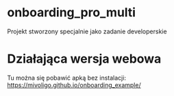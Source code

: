 # onboarding_pro_multi

Projekt stworzony specjalnie jako zadanie developerskie

# Działająca wersja webowa

Tu można się pobawić apką bez instalacji:
https://mivoligo.github.io/onboarding_example/
